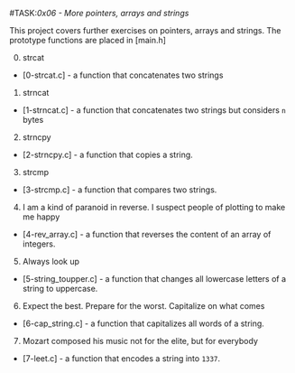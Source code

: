 #TASK:*0x06 - More pointers, arrays and strings*

This project covers further exercises on pointers, arrays and strings. The prototype functions are placed in [main.h]



0. strcat
- [0-strcat.c] - a function that concatenates two strings

1. strncat
- [1-strncat.c] - a function that concatenates two strings but considers ```n``` bytes

2. strncpy
- [2-strncpy.c] - a function that copies a string.

3. strcmp
- [3-strcmp.c] - a function that compares two strings.

4. I am a kind of paranoid in reverse. I suspect people of plotting to make me happy
- [4-rev_array.c] - a function that reverses the content of an array of integers.

5. Always look up
- [5-string_toupper.c] - a function that changes all lowercase letters of a string to uppercase.

6. Expect the best. Prepare for the worst. Capitalize on what comes
- [6-cap_string.c] - a function that capitalizes all words of a string.

7. Mozart composed his music not for the elite, but for everybody
- [7-leet.c] - a function that encodes a string into ```1337```.


